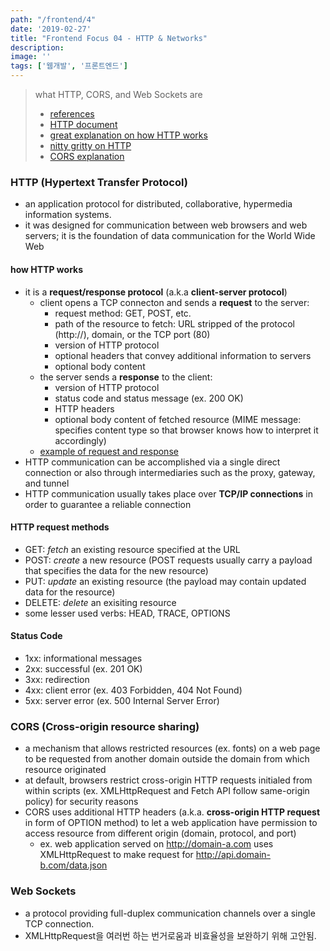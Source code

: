 ```yaml
---
path: "/frontend/4"
date: '2019-02-27'
title: "Frontend Focus 04 - HTTP & Networks"
description: 
image: ''
tags: ['웹개발', '프론트엔드']
---
```

> what HTTP, CORS, and Web Sockets are
> - [references](https://frontendmasters.com/books/front-end-handbook/2018/learning/http-networks.html)
> - [HTTP document](https://tools.ietf.org/html/rfc2616)
> - [great explanation on how HTTP works](https://developer.mozilla.org/en-US/docs/Web/HTTP/Overview)
> - [nitty gritty on HTTP](https://code.tutsplus.com/series/http-succinctly--net-33683)
> - [CORS explanation](https://developer.mozilla.org/en-US/docs/Web/HTTP/CORS)

### HTTP (Hypertext Transfer Protocol)
- an application protocol for distributed, collaborative, hypermedia information systems.
- it was designed for communication between web browsers and web servers; it is the foundation of data communication for the World Wide Web

#### how HTTP works
- it is a __request/response protocol__ (a.k.a __client-server protocol__)
    - client opens a TCP connecton and sends a __request__ to the server:
        - request method: GET, POST, etc.
        - path of the resource to fetch: URL stripped of the protocol (http://), domain, or the TCP port (80)
        - version of HTTP protocol
        - optional headers that convey additional information to servers
        - optional body content
    - the server sends a __response__ to the client:
        - version of HTTP protocol
        - status code and status message (ex. 200 OK)
        - HTTP headers
        - optional body content of fetched resource (MIME message: specifies content type so that browser knows how to interpret it accordingly)
    - [example of request and response](https://developer.mozilla.org/en-US/docs/Web/HTTP/Overview#HTTP_flow)
- HTTP communication can be accomplished via a single direct connection or also through intermediaries such as the proxy, gateway, and tunnel
- HTTP communication usually takes place over __TCP/IP connections__ in order to guarantee a reliable connection

#### HTTP request methods
- GET: _fetch_ an existing resource specified at the URL
- POST: _create_ a new resource (POST requests usually carry a payload that specifies the data for the new resource)
- PUT: _update_ an existing resource (the payload may contain updated data for the resource)
- DELETE: _delete_ an exisiting resource
- some lesser used verbs: HEAD, TRACE, OPTIONS

#### Status Code
- 1xx: informational messages
- 2xx: successful (ex. 201 OK)
- 3xx: redirection
- 4xx: client error (ex. 403 Forbidden, 404 Not Found)
- 5xx: server error (ex. 500 Internal Server Error)

### CORS (Cross-origin resource sharing)
- a mechanism that allows restricted resources (ex. fonts) on a web page to be requested from another domain outside the domain from which resource originated
- at default, browsers restrict cross-origin HTTP requests initialed from within scripts (ex. XMLHttpRequest and Fetch API follow same-origin policy) for security reasons
- CORS uses additional HTTP headers (a.k.a. __cross-origin HTTP request__ in form of OPTION method) to let a web application have permission to access resource from different origin (domain, protocol, and port)
    - ex. web application served on http://domain-a.com uses XMLHttpRequest to make request for http://api.domain-b.com/data.json

### Web Sockets
- a protocol providing full-duplex communication channels over a single TCP connection.
- XMLHttpRequest을 여러번 하는 번거로움과 비효율성을 보완하기 위해 고안됨.